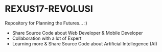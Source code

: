 # REXUS17-REVOLUSI
Repository for Planning the Futures... :)
- Share Source Code about Web Developer & Mobile Developer
- Collaboration with a lot of Expert
- Learning more & Share Source Code about Artificial Intellegence (AI)
